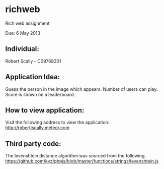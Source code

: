 richweb
=======

Rich web assignment

Due: 6 May 2013

Individual:
--------------------------------------------
Robert Scally - C09768301


Application Idea:
--------------------------------------------
Guess the person in the image which appears.
Number of users can play. Score is shown on a 
leaderboard.


How to view application:
--------------------------------------------
Visit the following address to view the 
application:
http://robertjscally.meteor.com


Third party code:
--------------------------------------------
The levenshtein distance algorithm was sourced from the 
following.
https://github.com/kvz/phpjs/blob/master/functions/strings/levenshtein.js
